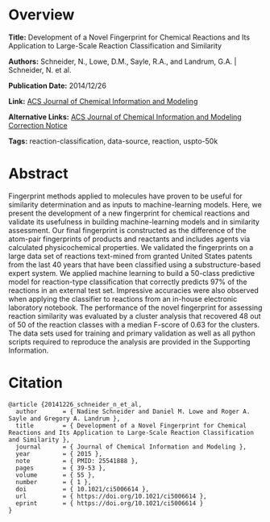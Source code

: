 # Overview
**Title:**
Development of a Novel Fingerprint for Chemical Reactions and Its Application to Large-Scale Reaction Classification and Similarity

**Authors:**
Schneider, N., Lowe, D.M., Sayle, R.A., and Landrum, G.A. |
Schneider, N. et al.

**Publication Date:**
2014/12/26

**Link:**
[ACS Journal of Chemical Information and Modeling](https://pubs.acs.org/doi/10.1021/ci5006614)

**Alternative Links:**
[ACS Journal of Chemical Information and Modeling Correction Notice](https://pubs.acs.org/doi/10.1021/acs.jcim.5b00046)

**Tags:**
reaction-classification, data-source, reaction, uspto-50k


# Abstract
Fingerprint methods applied to molecules have proven to be useful for similarity determination and as inputs to machine-learning models.
Here, we present the development of a new fingerprint for chemical reactions and validate its usefulness in building machine-learning models and in similarity assessment.
Our final fingerprint is constructed as the difference of the atom-pair fingerprints of products and reactants and includes agents via calculated physicochemical properties.
We validated the fingerprints on a large data set of reactions text-mined from granted United States patents from the last 40 years that have been classified using a substructure-based expert system.
We applied machine learning to build a 50-class predictive model for reaction-type classification that correctly predicts 97% of the reactions in an external test set.
Impressive accuracies were also observed when applying the classifier to reactions from an in-house electronic laboratory notebook.
The performance of the novel fingerprint for assessing reaction similarity was evaluated by a cluster analysis that recovered 48 out of 50 of the reaction classes with a median F-score of 0.63 for the clusters.
The data sets used for training and primary validation as well as all python scripts required to reproduce the analysis are provided in the Supporting Information.


# Citation
```
@article {20141226_schneider_n_et_al,
  author       = { Nadine Schneider and Daniel M. Lowe and Roger A. Sayle and Gregory A. Landrum },
  title        = { Development of a Novel Fingerprint for Chemical Reactions and Its Application to Large-Scale Reaction Classification and Similarity },
  journal      = { Journal of Chemical Information and Modeling },
  year         = { 2015 },
  note         = { PMID: 25541888 },
  pages        = { 39-53 },
  volume       = { 55 },
  number       = { 1 },
  doi          = { 10.1021/ci5006614 },
  url          = { https://doi.org/10.1021/ci5006614 },
  eprint       = { https://doi.org/10.1021/ci5006614 }
}
```

